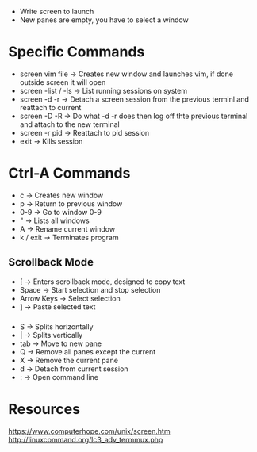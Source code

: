 - Write screen to launch
- New panes are empty, you have to select a window

# Specific Commands
- screen vim file -> Creates new window and launches vim, if done outside screen it will open 
- screen -list / -ls -> List running sessions on system
- screen -d -r -> Detach a screen session from the previous terminl and reattach to current
- screen -D -R -> Do what -d -r does then log off thte previous terminal and attach to the new terminal
- screen -r pid -> Reattach to pid session
- exit -> Kills session

# Ctrl-A Commands
- c -> Creates new window
- p -> Return to previous window
- 0-9 -> Go to window 0-9
- \" -> Lists all windows
- A -> Rename current window
- k / exit -> Terminates program

## Scrollback Mode
- \[ -> Enters scrollback mode, designed to copy text
- Space -> Start selection and stop selection
- Arrow Keys -> Select selection
- \] -> Paste selected text

###
- S -> Splits horizontally
- | -> Splits vertically
- tab -> Move to new pane
- Q -> Remove all panes except the current
- X -> Remove the current pane
- d -> Detach from current session
- : -> Open command line

# Resources
https://www.computerhope.com/unix/screen.htm
http://linuxcommand.org/lc3_adv_termmux.php
